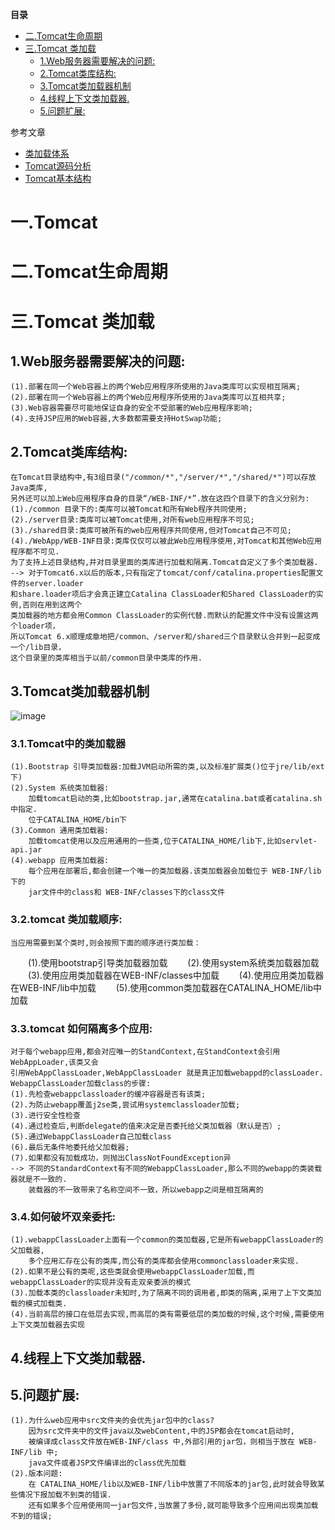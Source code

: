 <!-- START doctoc generated TOC please keep comment here to allow auto update -->
<!-- DON'T EDIT THIS SECTION, INSTEAD RE-RUN doctoc TO UPDATE -->
**目录**

- [二.Tomcat生命周期](#%E4%BA%8Ctomcat%E7%94%9F%E5%91%BD%E5%91%A8%E6%9C%9F)
- [三.Tomcat 类加载](#%E4%B8%89tomcat-%E7%B1%BB%E5%8A%A0%E8%BD%BD)
  - [1.Web服务器需要解决的问题:](#1web%E6%9C%8D%E5%8A%A1%E5%99%A8%E9%9C%80%E8%A6%81%E8%A7%A3%E5%86%B3%E7%9A%84%E9%97%AE%E9%A2%98)
  - [2.Tomcat类库结构:](#2tomcat%E7%B1%BB%E5%BA%93%E7%BB%93%E6%9E%84)
  - [3.Tomcat类加载器机制](#3tomcat%E7%B1%BB%E5%8A%A0%E8%BD%BD%E5%99%A8%E6%9C%BA%E5%88%B6)
  - [4.线程上下文类加载器.](#4%E7%BA%BF%E7%A8%8B%E4%B8%8A%E4%B8%8B%E6%96%87%E7%B1%BB%E5%8A%A0%E8%BD%BD%E5%99%A8)
  - [5.问题扩展:](#5%E9%97%AE%E9%A2%98%E6%89%A9%E5%B1%95)

<!-- END doctoc generated TOC please keep comment here to allow auto update -->

参考文章
* [类加载体系](http://blog.csdn.net/beliefer/article/details/50995516)
* [Tomcat源码分析](https://blog.csdn.net/column/details/tomcat7-internal.html)
* [Tomcat基本结构](http://zouzls.github.io/2017/03/29/SpringStart/)
# 一.Tomcat

# 二.Tomcat生命周期

# 三.Tomcat 类加载
## 1.Web服务器需要解决的问题:
    (1).部署在同一个Web容器上的两个Web应用程序所使用的Java类库可以实现相互隔离;
    (2).部署在同一个Web容器上的两个Web应用程序所使用的Java类库可以互相共享;
    (3).Web容器需要尽可能地保证自身的安全不受部署的Web应用程序影响;
    (4).支持JSP应用的Web容器,大多数都需要支持HotSwap功能;
## 2.Tomcat类库结构:
    在Tomcat目录结构中,有3组目录("/common/*","/server/*","/shared/*")可以存放Java类库,
    另外还可以加上Web应用程序自身的目录“/WEB-INF/*”.放在这四个目录下的含义分别为:
    (1)./common 目录下的:类库可以被Tomcat和所有Web程序共同使用;
    (2)./server目录:类库可以被Tomcat使用,对所有web应用程序不可见;
    (3)./shared目录:类库可被所有的web应用程序共同使用,但对Tomcat自己不可见;
    (4)./WebApp/WEB-INF目录:类库仅仅可以被此Web应用程序使用,对Tomcat和其他Web应用程序都不可见.
    为了支持上述目录结构,并对目录里面的类库进行加载和隔离.Tomcat自定义了多个类加载器.
    --> 对于Tomcat6.x以后的版本,只有指定了tomcat/conf/catalina.properties配置文件的server.loader
    和share.loader项后才会真正建立Catalina ClassLoader和Shared ClassLoader的实例,否则在用到这两个
    类加载器的地方都会用Common ClassLoader的实例代替.而默认的配置文件中没有设置这两个loader项，
    所以Tomcat 6.x顺理成章地把/common、/server和/shared三个目录默认合并到一起变成一个/lib目录，
    这个目录里的类库相当于以前/common目录中类库的作用.
## 3.Tomcat类加载器机制
![image](https://github.com/chenlanqing/learningNote/blob/master/Java/Java源码解读/tomcat/Tomcat类加载机制.jpg)
### 3.1.Tomcat中的类加载器
    (1).Bootstrap 引导类加载器:加载JVM启动所需的类,以及标准扩展类()位于jre/lib/ext下)
    (2).System 系统类加载器:
        加载tomcat启动的类,比如bootstrap.jar,通常在catalina.bat或者catalina.sh中指定.
        位于CATALINA_HOME/bin下
    (3).Common 通用类加载器:
        加载tomcat使用以及应用通用的一些类,位于CATALINA_HOME/lib下,比如servlet-api.jar
    (4).webapp 应用类加载器:
        每个应用在部署后,都会创建一个唯一的类加载器.该类加载器会加载位于 WEB-INF/lib下的
        jar文件中的class和 WEB-INF/classes下的class文件
### 3.2.tomcat 类加载顺序:
    当应用需要到某个类时,则会按照下面的顺序进行类加载：
　　(1).使用bootstrap引导类加载器加载
　　(2).使用system系统类加载器加载
　　(3).使用应用类加载器在WEB-INF/classes中加载
　　(4).使用应用类加载器在WEB-INF/lib中加载
　　(5).使用common类加载器在CATALINA_HOME/lib中加载
### 3.3.tomcat 如何隔离多个应用:
    对于每个webapp应用,都会对应唯一的StandContext,在StandContext会引用WebAppLoader,该类又会
    引用WebAppClassLoader,WebAppClassLoader 就是真正加载webappd的classLoader.
    WebappClassLoader加载class的步骤:
    (1).先检查webappclassloader的缓冲容器是否有该类;
    (2).为防止webapp覆盖j2se类,尝试用systemclassloader加载;
    (3).进行安全性检查
    (4).通过检查后,判断delegate的值来决定是否委托给父类加载器（默认是否）;
    (5).通过WebappClassLoader自己加载class
    (6).最后无条件地委托给父加载器;
    (7).如果都没有加载成功，则抛出ClassNotFoundException异
    --> 不同的StandardContext有不同的WebappClassLoader,那么不同的webapp的类装载器就是不一致的.
        装载器的不一致带来了名称空间不一致，所以webapp之间是相互隔离的
### 3.4.如何破坏双亲委托:
    (1).webappClassLoader上面有一个common的类加载器,它是所有webappClassLoader的父加载器,
        多个应用汇存在公有的类库,而公有的类库都会使用commonclassloader来实现.
    (2).如果不是公有的类呢,这些类就会使用webappClassLoader加载,而webappClassLoader的实现并没有走双亲委派的模式
    (3).加载本类的classloader未知时,为了隔离不同的调用者,即类的隔离,采用了上下文类加载的模式加载类.
    (4).当前高层的接口在低层去实现,而高层的类有需要低层的类加载的时候,这个时候,需要使用上下文类加载器去实现
		
## 4.线程上下文类加载器.

## 5.问题扩展:
    (1).为什么web应用中src文件夹的会优先jar包中的class?
        因为src文件夹中的文件java以及webContent,中的JSP都会在tomcat启动时,
        被编译成class文件放在WEB-INF/class 中,外部引用的jar包，则相当于放在 WEB-INF/lib 中;
        java文件或者JSP文件编译出的class优先加载
    (2).版本问题:
        在 CATALINA_HOME/lib以及WEB-INF/lib中放置了不同版本的jar包,此时就会导致某些情况下报加载不到类的错误.
        还有如果多个应用使用同一jar包文件,当放置了多份,就可能导致多个应用间出现类加载不到的错误;
    